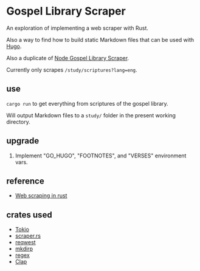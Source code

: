 # Gospel Library Scraper

An exploration of implementing a web scraper with Rust.

Also a way to find how to build static Markdown files that can be used with [Hugo](https://gohugo.io/).

Also a duplicate of [Node Gospel Library Scraper](https://github.com/andrewgremlich/node-gospel-library-scraper).

Currently only scrapes `/study/scriptures?lang=eng`.

## use

`cargo run` to get everything from scriptures of the gospel library.

Will output Markdown files to a `study/` folder in the present working directory.

## upgrade

1. Implement "GO_HUGO", "FOOTNOTES", and "VERSES" environment vars.

## reference

- [Web scraping in rust](https://codeburst.io/web-scraping-in-rust-881b534a60f7)

## crates used

- [Tokio](https://tokio.rs/docs/getting-started/hello-world/)
- [scraper.rs](https://docs.rs/crate/scraper/0.12.0)
- [reqwest](https://docs.rs/reqwest/0.10.4/reqwest/index.html)
- [mkdirp](https://docs.rs/mkdirp/1.0.0/mkdirp/)
- [regex](https://docs.rs/regex/1.3.9/regex/)
- [Clap](https://github.com/clap-rs/clap)
